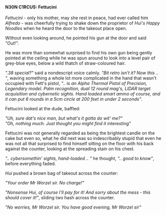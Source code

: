 #### N30N C1RCUS: Fettucini

_Fettucini_ - only his mother, may she rest in peace, had ever called him _Alfredo_ - was cheerfully trying to shake down the proprietor of _Hui's Happy Noodles_ when he heard the door to the takeout place open.

Without even looking around, he pointed his gun at the door and said _"Out!"_.

He was more than somewhat surprised to find his own gun being gently pointed at the ceiling while he was spun around to look into a level pair of grey-blue eyes, below a wild thatch of straw-coloured hair. 

_".38 special?"_ said a nondescript voice calmly. _"Bit retro isn't it? Now this .. "_, waving something a whole lot more complicated in the hand that wasn't occupied with Fett's pistol, _".. is an Alpha Thermal Pistol of Precision, Legendary model. Palm recognition, dual 12 round mag's, LIDAR target acquisition and cybernetic sights. Hand loaded smart ammo of course, and it can put 6 rounds in a 5cm circle at 200 feet in under 2 seconds"_.

Fettucini looked at the dude, baffled:

_"Uh, sure dat's nice man, but what's it gotta do wit' me?"_  
_"Oh, nothing much. Just thought you might find it interesting"_

Fettucini was not generally regarded as being the brightest candle on the cake but even so, what he did next was so indescribably stupid that even he was not all that surprised to find himself sitting on the floor with his back against the counter, looking at the spreading stain on his chest.

  _".. cybersomethin' sights, hand-loaded .. "_ he thought, _".. good to know"_, before everything faded.

_Hui_ pushed a brown bag of takeout across the counter:

  _"Your order Mr Worzel sir. No charge!"_
  
  _"Nonsense Hui, of course I'll pay for it! And sorry about the mess - this should cover it!"_, sliding two hash across the counter.
  
  _"No worries, Mr Worzel sir. You have good evening, Mr Worzel sir"_
  
